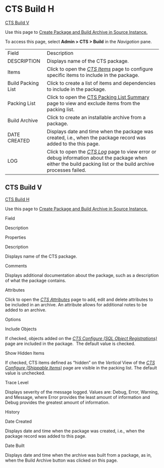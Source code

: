 # CTS Build H

[CTS Build V](#CTS_Build_V)

<div class="use">

Use this page to [Create Package and Build Archive in Source
Instance.](../Use_Cases/CreatePckgeBuildArcSrceInstance.htm)

</div>

To access this page, select **Admin \> CTS \> Build** in
the *Navigation* pane.

|                    |                                                                                                                                                                                |
| ------------------ | ------------------------------------------------------------------------------------------------------------------------------------------------------------------------------ |
| Field              | Description                                                                                                                                                                    |
| DESCRIPTION        | Displays name of the CTS package.                                                                                                                                              |
| Items              | Click to open the *[CTS Items](CTS_Items_H.htm)* page to configure specific items to include in the package.                                                                   |
| Build Packing List | Click to create a list of items and dependencies to include in the package.                                                                                                    |
| Packing List       | Click to open the [CTS Packing List Summary](CTS%20Packing%20List%20Summary.htm) page to view and exclude items from the packing list.                                         |
| Build Archive      | Click to create an installable archive from a package.                                                                                                                         |
| DATE CREATED       | Displays date and time when the package was created, i.e., when the package record was added to the this page.                                                                 |
| LOG                | Click to open the *[CTS Log](CTS_Log.htm)* page to view error or debug information about the package when either the build packing list or the build archive processes failed. |

## <span id="CTS_Build_V"></span>CTS Build V

[CTS Build H](CTS_Build_H.htm)

<div class="use">

Use this page to [Create Package and Build Archive in Source
Instance.](../Use_Cases/CreatePckgeBuildArcSrceInstance.htm)

</div>

Field

Description

Properties

Description

Displays name of the CTS package.

Comments

Displays additional documentation about the package, such as a
description of what the package contains.

Attributes

Click to open the *[CTS Attributes](CTS_Attributes.htm)* page to add,
edit and delete attributes to be included in an archive. An attribute
allows for additional notes to be added to an archive.

Options

Include Objects

If checked, objects added on the *[CTS Configure (SQL Object
Registrations)](CTS%20Configure%20SQL%20Object%20Registrations.htm)*
page are included in the package.  The default value is checked.

Show Hidden Items

If checked, CTS items defined as “hidden” on the *Vertical* View of the
*[CTS Configure (Shippable
Items)](CTS%20Configure%20Shippable%20Items.htm)* page are visible in
the packing list. The default value is unchecked.

Trace Level

Displays severity of the message logged. Values are: Debug, Error,
Warning, and Message, where Error provides the least amount of
information and Debug provides the greatest amount of information.

History

Date Created

Displays date and time when the package was created, i.e., when the
package record was added to this page.

Date Built

Displays date and time when the archive was built from a package, as in,
when the Build Archive button was clicked on this page.
